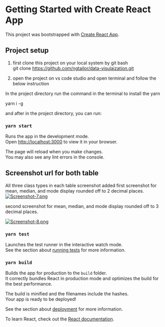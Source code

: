 # Getting Started with Create React App

This project was bootstrapped with [Create React App](https://github.com/facebook/create-react-app).



 ## Project setup
 1. first  clone this project  on  your  local system by git bash  
   git clone https://github.com/ngtailor/data-visulaization.git

2. open the project on vs code studio and open terminal and follow the below instruction 

  In the project directory run the command in the terminal to install the yarn
  
  yarn i -g

and after in the project directory, you can run:

### `yarn start`

Runs the app in the development mode.\
Open [http://localhost:3000](http://localhost:3000) to view it in your browser.

The page will reload when you make changes.\
You may also see any lint errors in the console.


## Screenshot url for  both table
All three class types in each table screenshot added 
 first screenshot  for mean, median, and mode  display rounded off to 2 decimal
places.
[![Screenshot-7.png](https://i.postimg.cc/wBWpzvQz/Screenshot-7.png)](https://postimg.cc/hJ7wbKYZ)

 second screenshot  for mean, median, and mode  display rounded off to 3 decimal
places.

[![Screenshot-8.png](https://i.postimg.cc/Dw9GgvX2/Screenshot-8.png)](https://postimg.cc/XrgXN0Lh)
### `yarn test`

Launches the test runner in the interactive watch mode.\
See the section about [running tests](https://facebook.github.io/create-react-app/docs/running-tests) for more information.

### `yarn build`

Builds the app for production to the `build` folder.\
It correctly bundles React in production mode and optimizes the build for the best performance.

The build is minified and the filenames include the hashes.\
Your app is ready to be deployed!

See the section about [deployment](https://facebook.github.io/create-react-app/docs/deployment) for more information.

To learn React, check out the [React documentation](https://reactjs.org/).
